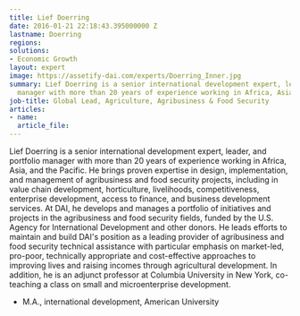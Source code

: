 ```yaml
---
title: Lief Doerring
date: 2016-01-21 22:18:43.395000000 Z
lastname: Doerring
regions: 
solutions:
- Economic Growth
layout: expert
image: https://assetify-dai.com/experts/Doerring_Inner.jpg
summary: Lief Doerring is a senior international development expert, leader, and portfolio
  manager with more than 20 years of experience working in Africa, Asia, and the Pacific.
job-title: Global Lead, Agriculture, Agribusiness & Food Security
articles:
- name: 
  article_file: 
---
```


Lief Doerring is a senior international development expert, leader, and portfolio manager with more than 20 years of experience working in Africa, Asia, and the Pacific. He brings proven expertise in design, implementation, and management of agribusiness and food security projects, including in value chain development, horticulture, livelihoods, competitiveness, enterprise development, access to finance, and business development services. At DAI, he develops and manages a portfolio of initiatives and projects in the agribusiness and food security fields, funded by the U.S. Agency for International Development and other donors. He leads efforts to maintain and build DAI's position as a leading provider of agribusiness and food security technical assistance with particular emphasis on market-led, pro-poor, technically appropriate and cost-effective approaches to improving lives and raising incomes through agricultural development. In addition, he is an adjunct professor at Columbia University in New York, co-teaching a class on small and microenterprise development.

* M.A., international development, American University
